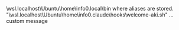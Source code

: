 \\wsl.localhost\Ubuntu\home\info0\.local\bin where aliases are stored.
"\\wsl.localhost\Ubuntu\home\info0\.claude\hooks\welcome-aki.sh" ... custom message

